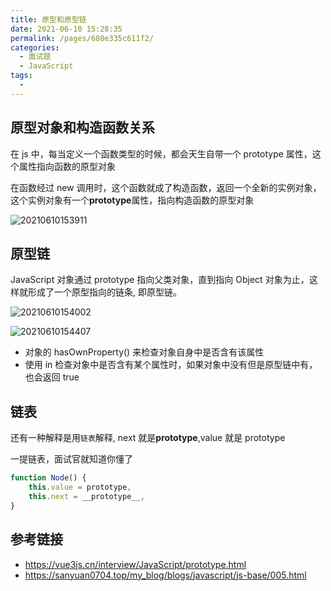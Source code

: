 ```yaml
---
title: 原型和原型链
date: 2021-06-10 15:28:35
permalink: /pages/680e335c611f2/
categories:
  - 面试题
  - JavaScript
tags:
  -
---
```


## 原型对象和构造函数关系

在 js 中，每当定义一个函数类型的时候，都会天生自带一个 prototype 属性，这个属性指向函数的原型对象

在函数经过 new 调用时，这个函数就成了构造函数，返回一个全新的实例对象，这个实例对象有一个**prototype**属性，指向构造函数的原型对象

![20210610153911](https://cdn.jsdelivr.net/gh/wu529778790/image/blog/20210610153911.png)

<!-- more -->

## 原型链

JavaScript 对象通过 prototype 指向父类对象，直到指向 Object 对象为止，这样就形成了一个原型指向的链条, 即原型链。

![20210610154002](https://cdn.jsdelivr.net/gh/wu529778790/image/blog/20210610154002.png)

![20210610154407](https://cdn.jsdelivr.net/gh/wu529778790/image/blog/20210610154407.png)

- 对象的 hasOwnProperty() 来检查对象自身中是否含有该属性
- 使用 in 检查对象中是否含有某个属性时，如果对象中没有但是原型链中有，也会返回 true

## 链表

还有一种解释是用`链表`解释, next 就是**prototype**,value 就是 prototype

一提链表，面试官就知道你懂了

```js
function Node() {
    this.value = prototype,
    this.next = __prototype__,
}
```

## 参考链接

- <https://vue3js.cn/interview/JavaScript/prototype.html>
- <https://sanyuan0704.top/my_blog/blogs/javascript/js-base/005.html>
